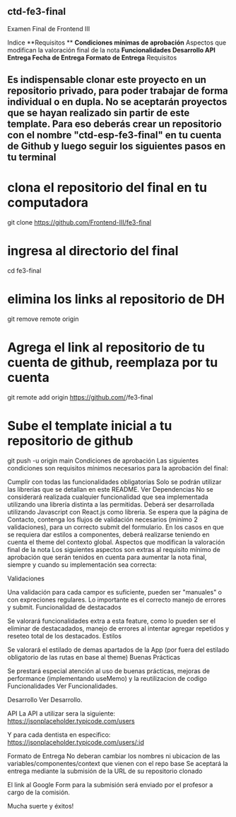 ## ctd-fe3-final
Examen Final de Frontend III

Indice
**Requisitos **
**Condiciones mínimas de aprobación**
Aspectos que modifican la valoración final de la nota
**Funcionalidades
Desarrollo
API
Entrega
Fecha de Entrega
Formato de Entrega**
Requisitos
## Es indispensable clonar este proyecto en un repositorio privado, para poder trabajar de forma individual o en dupla. No se aceptarán proyectos que se hayan realizado sin partir de este template. Para eso deberás crear un repositorio con el nombre "ctd-esp-fe3-final" en tu cuenta de Github y luego seguir los siguientes pasos en tu terminal

# clona el repositorio del final en tu computadora
git clone https://github.com/Frontend-III/fe3-final

# ingresa al directorio del final
cd fe3-final

# elimina los links al repositorio de DH
git remove remote origin

# Agrega el link al repositorio de tu cuenta de github, reemplaza <tuusuario> por tu cuenta
git remote add origin https://github.com/<tuusuario>/fe3-final

# Sube el template inicial a tu repositorio de github
git push -u origin main
Condiciones de aprobación
Las siguientes condiciones son requisitos mínimos necesarios para la aprobación del final:

Cumplir con todas las funcionalidades obligatorias
Solo se podrán utilizar las librerías que se detallan en este README. Ver Dependencias
No se considerará realizada cualquier funcionalidad que sea implementada utilizando una librería distinta a las permitidas.
Deberá ser desarrollada utilizando Javascript con React.js como libreria.
Se espera que la página de Contacto, contenga los flujos de validación necesarios (minimo 2 validaciones), para un correcto submit del formulario.
En los casos en que se requiera dar estilos a componentes, deberá realizarse teniendo en cuenta el theme del contexto global.
Aspectos que modifican la valoración final de la nota
Los siguientes aspectos son extras al requisito mínimo de aprobación que serán tenidos en cuenta para aumentar la nota final, siempre y cuando su implementación sea correcta:

Validaciones

Una validación para cada campor es suficiente, pueden ser "manuales" o con expreciones regulares. Lo importante es el correcto manejo de errores y submit.
Funcionalidad de destacados

Se valorará funcionalidades extra a esta feature, como lo pueden ser el eliminar de destacadados, manejo de errores al intentar agregar repetidos y reseteo total de los destacados.
Estilos

Se valorará el estilado de demas apartados de la App (por fuera del estilado obligatorio de las rutas en base al theme)
Buenas Prácticas

Se prestará especial atención al uso de buenas prácticas, mejoras de performance (implementando useMemo) y la reutilizacion de codigo
Funcionalidades
Ver Funcionalidades.

Desarrollo
Ver Desarrollo.

API
La API a utilizar sera la siguiente: https://jsonplaceholder.typicode.com/users

Y para cada dentista en especifico: https://jsonplaceholder.typicode.com/users/:id

Formato de Entrega
No deberan cambiar los nombres ni ubicacion de las variables/componentes/context que vienen con el repo base
Se aceptará la entrega mediante la submisión de la URL de su repositorio clonado

El link al Google Form para la submisión será enviado por el profesor a cargo de la comisión.

Mucha suerte y éxitos!
